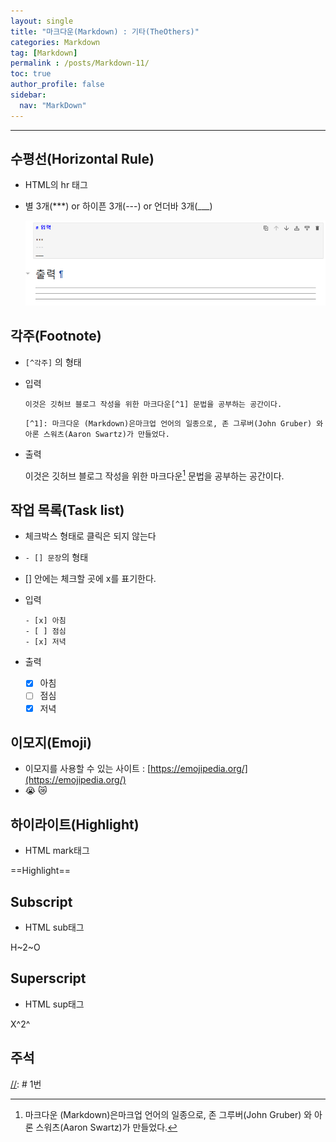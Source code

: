 ```yaml
---
layout: single
title: "마크다운(Markdown) : 기타(TheOthers)"
categories: Markdown
tag: [Markdown]
permalink : /posts/Markdown-11/
toc: true
author_profile: false
sidebar:
  nav: "MarkDown"
---
```


<hr>

## 수평선(Horizontal Rule)

* HTML의 hr 태그
* 별 3개(\*\*\*) or 하이픈 3개(\-\-\-) or 언더바 3개(\_\_\_)

  ![image](../../assets/images/MarkDown/MD_TheOthers-1.PNG)

## 각주(Footnote)

* `[^각주]` 의 형태

* 입력

  `이것은 깃허브 블로그 작성을 위한 마크다운[^1] 문법을 공부하는 공간이다.` 

  `[^1]: 마크다운 (Markdown)은마크업 언어의 일종으로, 존 그루버(John Gruber) 와 아론 스워츠(Aaron Swartz)가 만들었다.`

* 출력

  이것은 깃허브 블로그 작성을 위한 마크다운[^1] 문법을 공부하는 공간이다.

  [^1]: 마크다운 (Markdown)은마크업 언어의 일종으로, 존 그루버(John Gruber) 와 아론 스워츠(Aaron Swartz)가 만들었다.

## 작업 목록(Task list)

* 체크박스 형태로 클릭은 되지 않는다  
* `- [] 문장`의 형태  
* \[\] 안에는 체크할 곳에 x를 표기한다.  
* 입력  

  ```
  - [x] 아침
  - [ ] 점심
  - [x] 저녁
  ```
* 출력 
  - [x] 아침
  - [ ] 점심
  - [x] 저녁 

## 이모지(Emoji)

* 이모지를 사용할 수 있는 사이트 : [https://emojipedia.org/](https://emojipedia.org/)
* 😭 😿

## 하이라이트(Highlight)
* HTML mark태그

==Highlight==

## Subscript
* HTML sub태그

H~2~O

## Superscript
* HTML sup태그 

X^2^

## 주석

<!-- 안녕하세요. -->

[//]: # 1번

[//]: # (2번)

[//]: # "3번"

[//]: # '4번'
